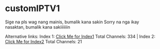 # customIPTV1
Sige na pls wag nang mainis, bumalik kana sakin
Sorry na nga ikay nasaktan, bumalik kana sakiiiiiiin


Alternative links:
Index 1: [Click Me for Index1](https://iptv-1.clarenceestoya.repl.co/index.m3u) 
Total Channels: 334
|
Index 2: [Click Me for Index2](https://iptv-1.clarenceestoya.repl.co/index2.m3u)
Total Channels: 21
